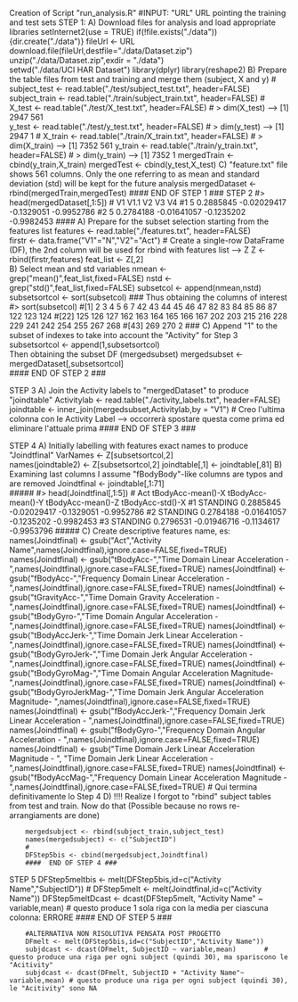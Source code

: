 Creation of Script "run_analysis.R"
#INPUT: "URL" URL pointing the training and test sets
STEP 1:
A) Download files for analysis and load appropriate libraries
        setInternet2(use = TRUE)
        if(!file.exists("./data")){dir.create("./data")}
        fileUrl <- URL
        download.file(fileUrl,destfile="./data/Dataset.zip")
        unzip("./data/Dataset.zip",exdir = "./data")		
        setwd("./data/UCI HAR Dataset")
		library(dplyr)
		library(reshape2)
B) Prepare the table files from test and training	and merge them (subject, X and y)	#
		subject_test <- read.table("./test/subject_test.txt", header=FALSE)
        subject_train <- read.table("./train/subject_train.txt", header=FALSE)
		#
		X_test <- read.table("./test/X_test.txt", header=FALSE)			# > dim(X_test) --> [1] 2947  561	
		y_test <- read.table("./test/y_test.txt", header=FALSE)			# > dim(y_test) --> [1] 2947    1
		#
		X_train <- read.table("./train/X_train.txt", header=FALSE)		# > dim(X_train) --> [1] 7352  561
		y_train <- read.table("./train/y_train.txt", header=FALSE)		# > dim(y_train) --> [1] 7352    1
		mergedTrain <- cbind(y_train,X_train)
		mergedTest <- cbind(y_test,X_test)
C)  "feature.txt" file shows 561 columns. Only the one referring to as mean and standard deviation (std) will be kept for the future analysis
		mergedDataset <- rbind(mergedTrain,mergedTest)
		####  END OF STEP 1 ###
STEP 2
		#> head(mergedDataset[,1:5])
		 # V1      V1.1          V2         V3         V4
		#1  5 0.2885845 -0.02029417 -0.1329051 -0.9952786
		#2  5 0.2784188 -0.01641057 -0.1235202 -0.9982453
		####
A)	Prepare for the subset selection starting from the features list
		features <- read.table("./features.txt", header=FALSE)	
		firstr <- data.frame("V1"="N","V2"="Act")	# Create a single-row DataFrame (DF), the 2nd column will be used for rbind with features list --> Z
		Z <- rbind(firstr,features)
		feat_list <- Z[,2]		
B)	Select mean and std variables
		nmean <- grep("mean()",feat_list,fixed=FALSE)
		nstd <- grep("std()",feat_list,fixed=FALSE)
		subsetcol <- append(nmean,nstd)
		subsetsortcol <- sort(subsetcol)
		###
	Thus obtaining the columns of interest
	#> sort(subsetcol)
		#[1]   2   3   4   5   6   7  42  43  44  45  46  47  82  83  84  85  86  87 122 123 124
		#[22] 125 126 127 162 163 164 165 166 167 202 203 215 216 228 229 241 242 254 255 267 268
		#[43] 269 270 2
		###
C)	Append "1" to the subset of indexes to take into account the "Activity" for Step 3
		subsetsortcol <- append(1,subsetsortcol)	
	Then obtaining the subset DF (mergedsubset)
	mergedsubset <- mergedDataset[,subsetsortcol]	
		####  END OF STEP 2 ###

STEP 3
A)	Join the Activity labels to "mergedDataset" to produce "joindtable"
		Activitylab <- read.table("./activity_labels.txt", header=FALSE)
		joindtable <- inner_join(mergedsubset,Activitylab,by = "V1")		# Creo l'ultima colonna con le Activity Label --> occorrerà spostare questa come prima ed eliminare l'attuale prima
		####  END OF STEP 3 ###

STEP 4
A)	Initially labelling with features exact names to produce "Joindtfinal"
		VarNames <- Z[subsetsortcol,2]	
		names(joindtable2) <- Z[subsetsortcol,2]
		joindtable[,1] <- joindtable[,81]
B)	Examining last columns I assume "fBodyBody"-like columns are typos and are removed
		Joindtfinal <- joindtable[,1:71]		
		#####
		#> head(Joindtfinal[,1:5])
		#	   Act tBodyAcc-mean()-X tBodyAcc-mean()-Y tBodyAcc-mean()-Z tBodyAcc-std()-X
		#1 STANDING         0.2885845       -0.02029417        -0.1329051       -0.9952786
		#2 STANDING         0.2784188       -0.01641057        -0.1235202       -0.9982453
		#3 STANDING         0.2796531       -0.01946716        -0.1134617       -0.9953796
		#####
C) 	Create descriptive features name, es:
		names(Joindtfinal) <- gsub("Act","Activity Name",names(Joindtfinal),ignore.case=FALSE,fixed=TRUE)
		names(Joindtfinal) <- gsub("tBodyAcc-","Time Domain Linear Acceleration - ",names(Joindtfinal),ignore.case=FALSE,fixed=TRUE)
		names(Joindtfinal) <- gsub("fBodyAcc-","Frequency Domain Linear Acceleration - ",names(Joindtfinal),ignore.case=FALSE,fixed=TRUE)
		names(Joindtfinal) <- gsub("tGravityAcc-","Time Domain Gravity Acceleration - ",names(Joindtfinal),ignore.case=FALSE,fixed=TRUE)
		names(Joindtfinal) <- gsub("tBodyGyro-","Time Domain Angular Acceleration - ",names(Joindtfinal),ignore.case=FALSE,fixed=TRUE)
		names(Joindtfinal) <- gsub("tBodyAccJerk-","Time Domain Jerk Linear Acceleration - ",names(Joindtfinal),ignore.case=FALSE,fixed=TRUE)
		names(Joindtfinal) <- gsub("tBodyGyroJerk-","Time Domain Jerk Angular Acceleration - ",names(Joindtfinal),ignore.case=FALSE,fixed=TRUE)
		names(Joindtfinal) <- gsub("tBodyGyroMag-","Time Domain Angular Acceleration Magnitude- ",names(Joindtfinal),ignore.case=FALSE,fixed=TRUE)
		names(Joindtfinal) <- gsub("tBodyGyroJerkMag-","Time Domain Jerk Angular Acceleration Magnitude- ",names(Joindtfinal),ignore.case=FALSE,fixed=TRUE)
		names(Joindtfinal) <- gsub("fBodyAccJerk-","Frequency Domain Jerk Linear Acceleration - ",names(Joindtfinal),ignore.case=FALSE,fixed=TRUE)
		names(Joindtfinal) <- gsub("fBodyGyro-","Frequency Domain Angular Acceleration - ",names(Joindtfinal),ignore.case=FALSE,fixed=TRUE)
		names(Joindtfinal) <- gsub("Time Domain Jerk Linear Acceleration Magnitude - ", "Time Domain Jerk Linear Acceleration -",names(Joindtfinal),ignore.case=FALSE,fixed=TRUE)
		names(Joindtfinal) <- gsub("fBodyAccMag-","Frequency Domain Linear Acceleration Magnitude - ",names(Joindtfinal),ignore.case=FALSE,fixed=TRUE)
		# Qui termina definitivamente lo Step 4
D)	!!!! Realize I forgot to "rbind" subject tables from test and train. Now do that (Possible because no rows re-arrangiaments are done)

		mergedsubject <- rbind(subject_train,subject_test)		
		names(mergedsubject) <- c("SubjectID")
		#
		DFStep5bis <- cbind(mergedsubject,Joindtfinal)
		####  END OF STEP 4 ###
STEP 5
		DFStep5meltbis <- melt(DFStep5bis,id=c("Activity Name","SubjectID"))
		#
		DFStep5melt <- melt(Joindtfinal,id=c("Activity Name"))
		DFStep5meltDcast <- dcast(DFStep5melt, "Activity Name" ~ variable,mean)		# questo produce 1 sola riga con la media per ciascuna colonna: ERRORE
		####  END OF STEP 5 ###	
	
		#ALTERNATIVA NON RISOLUTIVA PENSATA POST PROGETTO
		DFmelt <- melt(DFStep5bis,id=c("SubjectID","Activity Name"))
		subjdcast <- dcast(DFmelt, SubjectID ~ variable,mean)		# questo produce una riga per ogni subject (quindi 30), ma spariscono le "Acitivity"
		subjdcast <- dcast(DFmelt, SubjectID + "Activity Name"~ variable,mean) # questo produce una riga per ogni subject (quindi 30), le "Acitivity" sono NA
		
	